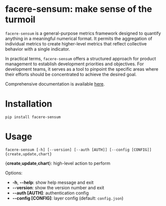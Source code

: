 # facere-sensum: make sense of the turmoil

`facere-sensum` is a general-purpose metrics framework designed to quantify anything in a meaningful numerical format. It permits the aggregation of individual metrics to create higher-level metrics that reflect collective behavior with a single indicator.

In practical terms, `facere-sensum` offers a structured approach for product management to establish development priorities and objectives. For development teams, it serves as a tool to pinpoint the specific areas where their efforts should be concentrated to achieve the desired goal.

Comprehensive documentation is available [here](https://lunarserge.github.io/facere-sensum).

# Installation

    pip install facere-sensum

# Usage

    facere-sensum [-h] [--version] [--auth [AUTH]] [--config [CONFIG]] {create,update,chart}

{**create**,**update**,**chart**}: high-level action to perform

Options:
*  **-h**, **--help**:    show help message and exit
*  **--version**:         show the version number and exit
*  **--auth [AUTH]**:     authentication config
*  **--config [CONFIG]**: layer config (default: `config.json`)
